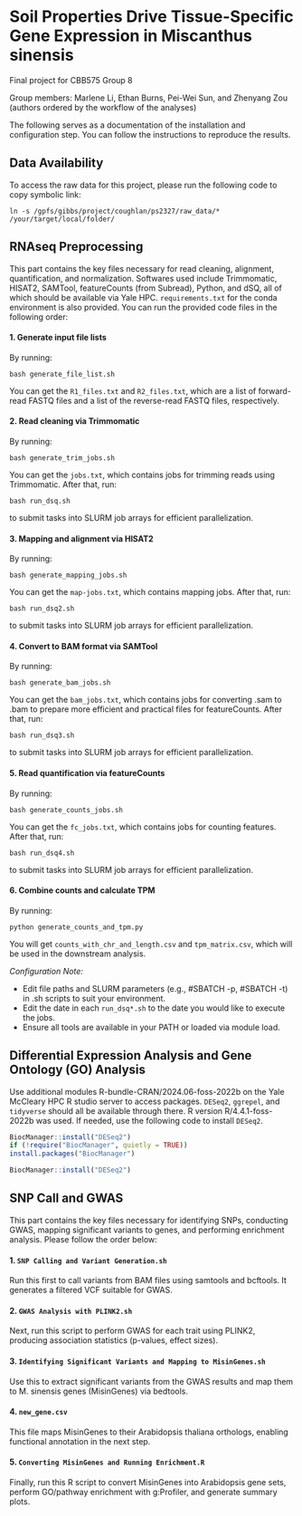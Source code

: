 # Soil Properties Drive Tissue-Specific Gene Expression in Miscanthus sinensis
Final project for CBB575 Group 8

Group members: Marlene Li, Ethan Burns, Pei-Wei Sun, and Zhenyang Zou (authors ordered by the workflow of the analyses)

The following serves as a documentation of the installation and configuration step. You can follow the instructions to reproduce the results.

## Data Availability
To access the raw data for this project, please run the following code to copy symbolic link:
```
ln -s /gpfs/gibbs/project/coughlan/ps2327/raw_data/* /your/target/local/folder/
```

## RNAseq Preprocessing
This part contains the key files necessary for read cleaning, alignment, quantification, and normalization. Softwares used include Trimmomatic, HISAT2, SAMTool, featureCounts (from Subread), Python, and dSQ, all of which should be available via Yale HPC. `requirements.txt` for the conda environment is also provided. You can run the provided code files in the following order:

#### 1. Generate input file lists
By running:
```
bash generate_file_list.sh
```
You can get the `R1_files.txt` and `R2_files.txt`, which are a list of forward-read FASTQ files and a list of the reverse-read FASTQ files, respectively.

#### 2. Read cleaning via Trimmomatic
By running:
```
bash generate_trim_jobs.sh
```
You can get the `jobs.txt`, which contains jobs for trimming reads using Trimmomatic. After that, run:
```
bash run_dsq.sh
```
to submit tasks into SLURM job arrays for efficient parallelization.

#### 3. Mapping and alignment via HISAT2
By running:
```
bash generate_mapping_jobs.sh
```
You can get the `map-jobs.txt`, which contains mapping jobs. After that, run:
```
bash run_dsq2.sh
```
to submit tasks into SLURM job arrays for efficient parallelization.

#### 4. Convert to BAM format via SAMTool
By running:
```
bash generate_bam_jobs.sh
```
You can get the `bam_jobs.txt`, which contains jobs for converting .sam to .bam to prepare more efficient and practical files for featureCounts. After that, run:
```
bash run_dsq3.sh
```
to submit tasks into SLURM job arrays for efficient parallelization.

#### 5. Read quantification via featureCounts
By running:
```
bash generate_counts_jobs.sh
```
You can get the `fc_jobs.txt`, which contains jobs for counting features. After that, run:
```
bash run_dsq4.sh
```
to submit tasks into SLURM job arrays for efficient parallelization.

#### 6. Combine counts and calculate TPM
By running:
```
python generate_counts_and_tpm.py
```
You will get `counts_with_chr_and_length.csv` and `tpm_matrix.csv`, which will be used in the downstream analysis.

_Configuration Note:_

* Edit file paths and SLURM parameters (e.g., #SBATCH -p, #SBATCH -t) in .sh scripts to suit your environment.
* Edit the date in each `run_dsq*.sh` to the date you would like to execute the jobs.
* Ensure all tools are available in your PATH or loaded via module load.

## Differential Expression Analysis and Gene Ontology (GO) Analysis
Use additional modules R-bundle-CRAN/2024.06-foss-2022b on the Yale McCleary HPC R studio server to access packages. `DESeq2`, `ggrepel`, and `tidyverse` should all be available through there. R version R/4.4.1-foss-2022b was used. If needed, use the following code to install `DESeq2`.

```R
BiocManager::install("DESeq2")
if (!require("BiocManager", quietly = TRUE))
install.packages("BiocManager")

BiocManager::install("DESeq2")
```
## SNP Call and GWAS
This part contains the key files necessary for identifying SNPs, conducting GWAS, mapping significant variants to genes, and performing enrichment analysis. Please follow the order below:

#### 1. `SNP Calling and Variant Generation.sh`
Run this first to call variants from BAM files using samtools and bcftools. It generates a filtered VCF suitable for GWAS.

#### 2. `GWAS Analysis with PLINK2.sh`
Next, run this script to perform GWAS for each trait using PLINK2, producing association statistics (p-values, effect sizes).

#### 3. `Identifying Significant Variants and Mapping to MisinGenes.sh`
Use this to extract significant variants from the GWAS results and map them to M. sinensis genes (MisinGenes) via bedtools.

#### 4. `new_gene.csv`
This file maps MisinGenes to their Arabidopsis thaliana orthologs, enabling functional annotation in the next step.

#### 5. `Converting MisinGenes and Running Enrichment.R`
Finally, run this R script to convert MisinGenes into Arabidopsis gene sets, perform GO/pathway enrichment with g:Profiler, and generate summary plots.
